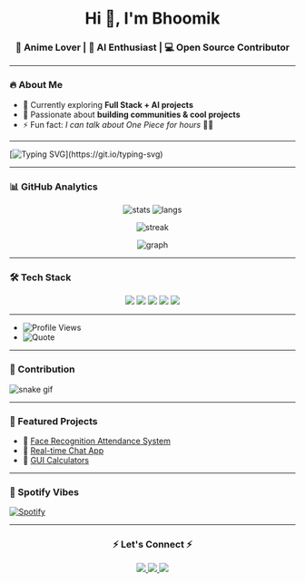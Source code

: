<h1 align="center">Hi 👋, I'm Bhoomik</h1>
<h3 align="center">🚀 Anime Lover | 🤖 AI Enthusiast | 💻 Open Source Contributor</h3>

---

### 🔥 About Me  
- 🌱 Currently exploring **Full Stack + AI projects**  
- 🎯 Passionate about **building communities & cool projects**  
- ⚡ Fun fact: *I can talk about One Piece for hours* 🏴‍☠️  

---

[![Typing SVG](https://readme-typing-svg.demolab.com/?lines=Anime+Lover;AI+Enthusiast;Full+Stack+Learner;Always+Learning!)](https://git.io/typing-svg)

---

### 📊 GitHub Analytics  

<p align="center">
  <img src="https://github-readme-stats.vercel.app/api?username=bhoomik-codes&show_icons=true&theme=radical" alt="stats" />
  <img src="https://github-readme-stats.vercel.app/api/top-langs/?username=bhoomik-codes&layout=compact&theme=tokyonight" alt="langs" />
</p>

<p align="center">
  <img src="https://github-readme-streak-stats.herokuapp.com?user=bhoomik-codes&theme=highcontrast&hide_border=true" alt="streak" />
</p>

<p align="center">
  <img src="https://github-readme-activity-graph.vercel.app/graph?username=bhoomik-codes&theme=react-dark" alt="graph" />
</p>

---

### 🛠️ Tech Stack  
<p align="center">
  <img src="https://img.shields.io/badge/Python-3776AB?style=for-the-badge&logo=python&logoColor=white" />
  <img src="https://img.shields.io/badge/React-20232A?style=for-the-badge&logo=react&logoColor=61DAFB" />
  <img src="https://img.shields.io/badge/Node.js-43853D?style=for-the-badge&logo=node-dot-js&logoColor=white" />
  <img src="https://img.shields.io/badge/Django-092E20?style=for-the-badge&logo=django&logoColor=white" />
  <img src="https://img.shields.io/badge/TailwindCSS-38B2AC?style=for-the-badge&logo=tailwind-css&logoColor=white" />
</p>

---

- ![Profile Views](https://komarev.com/ghpvc/?username=bhoomik-codes&color=blue&style=flat-square)  
- ![Quote](https://quotes-github-readme.vercel.app/api?type=horizontal&theme=radical)  

---

### 🐍 Contribution  
![snake gif](https://github.com/bhoomik-codes/bhoomik-codes/blob/output/snake.svg)

---

### 📌 Featured Projects  
- 🔗 [Face Recognition Attendance System](https://github.com/bhoomik-codes/erp-face)  
- 🔗 [Real-time Chat App](https://github.com/bhoomik-codes/chat-app)  
- 🔗 [GUI Calculators](https://github.com/bhoomik-codes/gui-calculators)  

---

### 🎵 Spotify Vibes  
[![Spotify](https://novatorem.vercel.app/api/spotify)]([https://open.spotify.com/user/31jjeohx3hmzlgtx2i2pu3lxugra?si=a554ab61d1a8415e])

---

<h3 align="center">⚡ Let's Connect ⚡</h3>
<p align="center">
  <a href="https://twitter.com/bhoomik-codes">
    <img src="https://img.shields.io/badge/Twitter-1DA1F2?style=for-the-badge&logo=twitter&logoColor=white"/>
  </a>
  <a href="https://linkedin.com/in/bhoomik-sevta">
    <img src="https://img.shields.io/badge/LinkedIn-0077B5?style=for-the-badge&logo=linkedin&logoColor=white"/>
  </a>
  <a href="mailto:2007bhoomiksevta11@gmail.com">
    <img src="https://img.shields.io/badge/Gmail-D14836?style=for-the-badge&logo=gmail&logoColor=white"/>
  </a>
</p>
